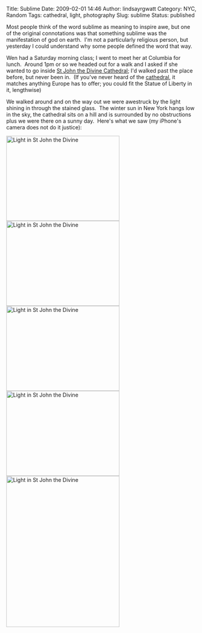 Title: Sublime
Date: 2009-02-01 14:46
Author: lindsayrgwatt
Category: NYC, Random
Tags: cathedral, light, photography
Slug: sublime
Status: published

Most people think of the word sublime as meaning to inspire awe, but one of the original connotations was that something sublime was the manifestation of god on earth.  I'm not a particularly religious person, but yesterday I could understand why some people defined the word that way.

Wen had a Saturday morning class; I went to meet her at Columbia for lunch.  Around 1pm or so we headed out for a walk and I asked if she wanted to go inside [St John the Divine Cathedral](http://www.stjohndivine.org/); I'd walked past the place before, but never been in.  (If you've never heard of the [cathedral](http://en.wikipedia.org/wiki/Cathedral_of_Saint_John_the_Divine), it matches anything Europe has to offer; you could fit the Statue of Liberty in it, lengthwise)

We walked around and on the way out we were awestruck by the light shining in through the stained glass.  The winter sun in New York hangs low in the sky, the cathedral sits on a hill and is surrounded by no obstructions plus we were there on a sunny day.  Here's what we saw (my iPhone's camera does not do it justice):

<img src="{static}/images/2009/02/img_0743.jpg" title="Light in St John the Divine" class="aligncenter size-full " width="300" height="225" alt="Light in St John the Divine" />

<img src="{static}/images/2009/02/img_0748.jpg" title="Light in St John the Divine" class="aligncenter size-full " width="300" height="225" alt="Light in St John the Divine" />

<img src="{static}/images/2009/02/img_0750.jpg" title="Light in St John the Divine" class="aligncenter size-full " width="300" height="225" alt="Light in St John the Divine" />

<img src="{static}/images/2009/02/img_0751.jpg" title="Light in St John the Divine" class="aligncenter size-full " width="300" height="225" alt="Light in St John the Divine" />

<img src="{static}/images/2009/02/img_0757.jpg" title="Light in St John the Divine" class="aligncenter size-full " width="300" height="400" alt="Light in St John the Divine" />
